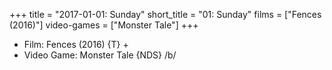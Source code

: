 +++
title = "2017-01-01: Sunday"
short_title = "01: Sunday"
films = ["Fences (2016)"]
video-games = ["Monster Tale"]
+++


* Film: Fences (2016) {T} +
* Video Game: Monster Tale {NDS} /b/
